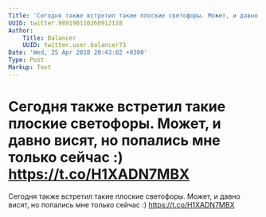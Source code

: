 ```yaml
---
Title: 'Сегодня также встретил такие плоские светофоры. Может, и давно висят, но попались мне только сейчас :) https://t.co/H1XADN7MBX'
UUID: twitter.989198110260912128
Author:
    Title: Balancer
    UUID: twitter.user.balancer73
Date: 'Wed, 25 Apr 2018 20:43:02 +0300'
Type: Post
Markup: Text
---
```


# Сегодня также встретил такие плоские светофоры. Может, и давно висят, но попались мне только сейчас :) https://t.co/H1XADN7MBX

Сегодня также встретил такие плоские светофоры. Может, и
давно висят, но попались мне только сейчас :)
https://t.co/H1XADN7MBX